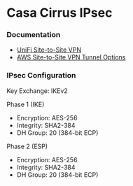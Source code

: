 # Casa Cirrus IPsec 

### Documentation

 * [UniFi Site-to-Site VPN](https://help.ui.com/hc/en-us/articles/7983431932439-UniFi-Gateway-Site-to-Site-IPsec-VPN-with-Third-Party-Gateways-Advanced)
 * [AWS Site-to-Site VPN Tunnel Options](https://docs.aws.amazon.com/vpn/latest/s2svpn/VPNTunnels.html)

### IPsec Configuration

Key Exchange: IKEv2

Phase 1 (IKE)
 * Encryption: AES-256
 * Integrity: SHA2-384
 * DH Group: 20 (384-bit ECP)

Phase 2 (ESP)

 * Encryption: AES-256
 * Integrity: SHA2-384
 * DH Group: 20 (384-bit ECP)
